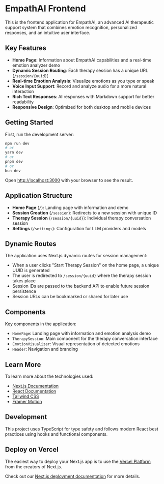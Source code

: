# EmpathAI Frontend

This is the frontend application for EmpathAI, an advanced AI therapeutic support system that combines emotion recognition, personalized responses, and an intuitive user interface.

## Key Features

- **Home Page**: Information about EmpathAI capabilities and a real-time emotion analyzer demo
- **Dynamic Session Routing**: Each therapy session has a unique URL (`/session/{uuid}`)
- **Real-time Emotion Analysis**: Visualize emotions as you type or speak
- **Voice Input Support**: Record and analyze audio for a more natural interaction
- **Rich Text Responses**: AI responses with Markdown support for better readability
- **Responsive Design**: Optimized for both desktop and mobile devices

## Getting Started

First, run the development server:

```bash
npm run dev
# or
yarn dev
# or
pnpm dev
# or
bun dev
```

Open [http://localhost:3000](http://localhost:3000) with your browser to see the result.

## Application Structure

- **Home Page** (`/`): Landing page with information and demo
- **Session Creation** (`/session`): Redirects to a new session with unique ID
- **Therapy Session** (`/session/{uuid}`): Individual therapy conversation session
- **Settings** (`/settings`): Configuration for LLM providers and models

## Dynamic Routes

The application uses Next.js dynamic routes for session management:

- When a user clicks "Start Therapy Session" on the home page, a unique UUID is generated
- The user is redirected to `/session/{uuid}` where the therapy session takes place
- Session IDs are passed to the backend API to enable future session persistence
- Session URLs can be bookmarked or shared for later use

## Components

Key components in the application:

- `HomePage`: Landing page with information and emotion analysis demo
- `TherapySession`: Main component for the therapy conversation interface
- `EmotionVisualizer`: Visual representation of detected emotions
- `Header`: Navigation and branding

## Learn More

To learn more about the technologies used:

- [Next.js Documentation](https://nextjs.org/docs)
- [React Documentation](https://reactjs.org/)
- [Tailwind CSS](https://tailwindcss.com/docs)
- [Framer Motion](https://www.framer.com/motion/)

## Development

This project uses TypeScript for type safety and follows modern React best practices using hooks and functional components.

## Deploy on Vercel

The easiest way to deploy your Next.js app is to use the [Vercel Platform](https://vercel.com/new?utm_medium=default-template&filter=next.js&utm_source=create-next-app&utm_campaign=create-next-app-readme) from the creators of Next.js.

Check out our [Next.js deployment documentation](https://nextjs.org/docs/app/building-your-application/deploying) for more details.
